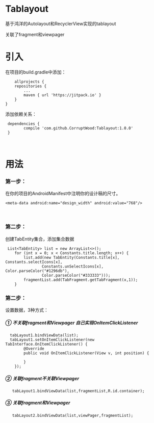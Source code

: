 # Tablayout
基于鸿洋的Autolayout和RecyclerView实现的tablayout

关联了fragment和viewpager

# 引入

在项目的build.gradle中添加：

    	allprojects {
		repositories {
			...
			maven { url 'https://jitpack.io' }
		}
	}
  
 添加依赖关系：
 
     dependencies {
	        compile 'com.github.CorruptWood:Tablayout:1.0.0'
	 }
   
# 用法

### 第一步：
在你的项目的AndroidManifest中注明你的设计稿的尺寸。

    <meta-data android:name="design_width" android:value="768"/>
    <meta-data android:name="design_height" android:value="1280"/>
  

### 第二步：
创建TabEntity集合，添加集合数据

     List<TabEntity> list = new ArrayList<>();
        for (int x = 0; x < Constants.title.length; x++) {
            list.add(new TabEntity(Constants.title[x], Constants.selectIcons[x],
                    Constants.unSelectIcons[x], Color.parseColor("#1296db"),
                    Color.parseColor("#333333")));
            fragmentList.add(TabFragment.getTabFragment(x,1));
        }
      
        
### 第二步：
设置数据，3种方式：

##### ① 不关联fragment和Viewpager 自己实现OnItemClickListener

      tabLayout1.bindViewData(list);
      tabLayout1.setOnItemClickListener(new TabInterface.OnItemClickListener() {
            @Override
            public void OnItemClickListener(View v, int position) {
                
            }
        });

##### ② 关联fragment不关联Viewpager 
      
       tabLayout1.bindViewData(list,fragmentList,R.id.container);

##### ③ 关联fragment和Viewpager 

       tabLayout2.bindViewData(list,viewPager,fragmentList);
